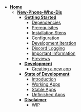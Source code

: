 - [**Home**]()
  - [**New-Phone-Who-Dis**](npwd/home.md)
    - [**Getting Started**](npwd/home.md)
      - [Dependencies](npwd/home?id=dependencies)
      - [Prerequisites](npwd/home?id=prerequisites)
      - [Installation Steps](npwd/home?id=installation-steps)
      - [Configuration](npwd/home?id=configuration)
      - [Development Iteration](npwd/home?id=development-iteration-cycle)
      - [Discord Logging](npwd/home?id=discord-logging)
      - [Important Information](npwd/home?id=important-information)
      - [Previews](npwd/home?id=previews)
    - [**Development**](npwd/development)
      - [Creating a new app](npwd/development?id=creating-a-new-app)
    - [**State of Development**](npwd/state-of-dev)
      - [Introduction](npwd/state-of-dev?id=introduction)
      - [Working Apps](npwd/state-of-dev?id=working-apps)
      - [Stable Apps](npwd/state-of-dev?id=stable-apps)
      - [Unfinished Apps](npwd/state-of-dev?id=unfinished-apps)
    - [**Disclaimer**](npwd/disclaimer)
      - [WIP](npwd/disclaimer?id=wip)
  <!-- - [**Usage**](usage.md)
    - [Base Styling](usage?id=base-styling)
    - [Custom Styling](usage?id=custom-classes-guide)
    - [Main Functions](usage?id=function-types)
    - [Function Types](usage?id=triggering-notifications)
        - [Object Properties](usage?id=object-properties)
        - [Examples](usage?id=examples)
    - [Markdown Formatting Tags](usage?id=markdown-formatting-tags) -->
    